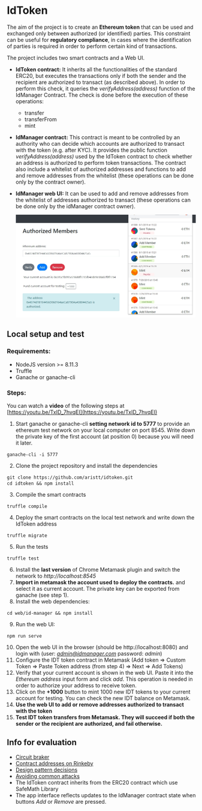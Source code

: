 
# IdToken

The aim of the project is to create an **Ethereum token** that can be used and exchanged only between authorized (or identified) parties.
This constraint can be useful for **regulatory compliance**, in cases where the identification of parties is required in order to perform certain kind of transactions.

The project includes two smart contracts and a Web UI.
- **IdToken contract:** It inherits all the functionalities of the standard ERC20, but executes the transactions only if both the sender and the recipient are authorized to transact (as described above). In order to perform this check, it queries the *verifyAddress(address)* function of the IdManager Contract. The check is done before the execution of these operations:
    - transfer
    - transferFrom
    - mint
- **IdManager contract:** This contract is meant to be controlled by an authority who can decide which accounts are authorized to transact with the token (e.g. after KYC). It provides the public function *verifyAddress(address)* used by the IdToken contract to check whether an address is authorized to perform token transactions. The contract also include a whitelist of authorized addresses and functions to add and remove addresses from the whitelist (these operations can be done only by the contract owner).
- **IdManager web UI:** It can be used to add and remove addresses from the whitelist of addresses authorized to transact (these operations can be done only by the idManager contract owner).

    ![IdManager web UI](/demo.jpg)

## Local setup and test

### Requirements:

* NodeJS version >= 8.11.3
* Truffle
* Ganache or ganache-cli

### Steps:

You can watch a **video** of the following steps at [https://youtu.be/TxID_7hvqEI](https://youtu.be/TxID_7hvqEI)

1. Start ganache or ganache-cli **setting network id to 5777** to provide an ethereum test network on your local computer on port 8545. Write down the private key of the first account (at position 0) because you will need it later.
```
ganache-cli -i 5777
```

2. Clone the project repository and install the dependencies
```
git clone https://github.com/aristt/idtoken.git
cd idtoken && npm install
```

3. Compile the smart contracts
```
truffle compile
```

4. Deploy the smart contracts on the local test network and write down the IdToken address
```
truffle migrate
```

5. Run the tests
```
truffle test
```

6. Install the **last version** of Chrome Metamask plugin and switch the network to *http://localhost:8545*
7. **Import in metamask the account used to deploy the contracts.** and select it as current account. The private key can be exported from ganache (see step 1).
8. Install the web dependencies:  
```
cd web/id-manager && npm install
```

9. Run the web UI:
```
npm run serve
```

10. Open the web UI in the browser (should be http://localhost:8080) and login with (user: *admin@idmanager.com* password: *admin*)
11. Configure the IDT token contract in Metamask (Add token => Custom Token => Paste Token address (from step 4) => Next => Add Tokens)
12. Verify that your current account is shown in the web UI. Paste it into the *Ethereum address* input form and click *add*. This operation is needed in order to authorize your address to receive token.
13. Click on the **+1000** button to mint 1000 new IDT tokens to your current account for testing. You can check the new IDT balance on Metamask.
14. **Use the web UI to add or remove addresses authorized to transact with the token**
15. **Test IDT token transfers from Metamask. They will succeed if both the sender or the recipient are authorized, and fail otherwise.**


## Info for evaluation
* [Circuit braker](circuit_breaker.md)
* [Contract addresses on Rinkeby](deployed_addresses.txt)
* [Design pattern decisions](design_pattern_decisions.md)
* [Avoiding common attacks](avoiding_common_attacks.md)
* The IdToken contract inherits from the ERC20 contract which use SafeMath Library
* The app interface reflects updates to the IdManager contract state when buttons *Add* or *Remove* are pressed.
